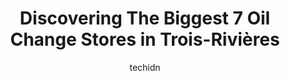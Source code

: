 ---
layout: ampstory
image: https://i0.wp.com/www.auto.or.id/wp-content/uploads/2023/06/garage-poirier-et-fils-inc-0-trois-rivic3a8res-1686326368.jpeg?resize=640,853
author: techidn
featured: false
description: Trois-Rivières, Quebec, Canada is a haven for Oil Change enthusiasts, boasting an impressive array of 7 top-notch establishments. Whether youre a seasoned connoisseur or simply curious to 
title: Discovering The Biggest 7 Oil Change Stores in Trois-Rivières
cover:
   title: Discovering The Biggest 7 Oil Change Stores in Trois-Rivières
   subtitle: AUTO.OR.ID
   background: https://www.auto.or.id/wp-content/uploads/2023/06/garage-poirier-et-fils-inc-0-trois-rivic3a8res-1686326368.jpeg

pages: 
 - layout: thirds
   top: <h1>#1 Canadian Tire</h1>
   bottom: "<p>its always been canadian tire..they everything smile ..good tips...good products...keep it up ...3thumbs UP( cool dude i meet in front the msin door ..awesome)</p>"
   background: https://www.auto.or.id/wp-content/uploads/2023/06/garage-poirier-et-fils-inc-1-trois-rivic3a8res-1686326369.jpeg
   backgroundblur: true
 - layout: thirds
   top: <h1>#2 Garage Jean Bureau</h1>
   bottom: "<p>3120 Rue de Beaujeu, Trois-Rivières, QC G8Z 1T4, Canada</p>"
   background: https://www.auto.or.id/wp-content/uploads/2023/06/garage-poirier-et-fils-inc-2-trois-rivic3a8res-1686326370.jpeg
   cta:
      link: https://www.auto.or.id/discovering-the-biggest-7-oil-change-stores-in-trois-rivieres/
      text: Discovering The Biggest 7 Oil Change Stores in Trois-Rivières
 - layout: thirds
   top: <h1>#3 Garage Station Des Ponts/Unipro</h1>
   bottom: "<p>265 Bd Thibeau, Trois-Rivières, QC G8T 6Y3, Canada</p>"
   background: https://images.unsplash.com/photo-1604755948429-a463f1d43c45?ixlib=rb-4.0.3&ixid=MnwxMjA3fDB8MHxwaG90by1wYWdlfHx8fGVufDB8fHx8&auto=format&fit=crop&w=640&h=853&q=80
   cta:
      link: https://www.auto.or.id/discovering-the-biggest-7-oil-change-stores-in-trois-rivieres/
      text: Discovering The Biggest 7 Oil Change Stores in Trois-Rivières
 - layout: thirds
   top: <h1>#4 Garage Poirier et Fils Inc</h1>
   bottom: "<p>100 Rue Fusey, Trois-Rivières, QC G8T 9R2, Canada</p>"
   background: https://images.unsplash.com/photo-1625078995475-24378c4d611b?ixlib=rb-4.0.3&ixid=MnwxMjA3fDB8MHxwaG90by1wYWdlfHx8fGVufDB8fHx8&auto=format&fit=crop&w=640&h=853&q=80
   cta:
      link: https://www.auto.or.id/discovering-the-biggest-7-oil-change-stores-in-trois-rivieres/
      text: Discovering The Biggest 7 Oil Change Stores in Trois-Rivières
 - layout: thirds
   top: <h1>#5 B.P. Mécanique</h1>
   bottom: "<p>1425 Rue St Maurice, Trois-Rivières, QC G8V 2N1, Canada</p>"
   background: https://images.unsplash.com/photo-1532581140115-3e355d1ed1de?ixlib=rb-4.0.3&ixid=MnwxMjA3fDB8MHxwaG90by1wYWdlfHx8fGVufDB8fHx8&auto=format&fit=crop&w=640&h=853&q=80
   cta:
      link: https://www.auto.or.id/discovering-the-biggest-7-oil-change-stores-in-trois-rivieres/
      text: Discovering The Biggest 7 Oil Change Stores in Trois-Rivières
 - layout: thirds
   top: <h1>#6 Auto-Pneu Paco</h1>
   bottom: "<p>4937 Boul Gene-H.-Kruger, Trois-Rivières, QC G9A 4N5, Canada</p>"
   background: https://images.unsplash.com/photo-1568616389393-4ca37d7e129f?ixlib=rb-4.0.3&ixid=MnwxMjA3fDB8MHxwaG90by1wYWdlfHx8fGVufDB8fHx8&auto=format&fit=crop&w=640&h=853&q=80
   cta:
      link: https://www.auto.or.id/discovering-the-biggest-7-oil-change-stores-in-trois-rivieres/
      text: Discovering The Biggest 7 Oil Change Stores in Trois-Rivières
 - layout: thirds
   top: <h1>#7 Transmission Dufresne inc.</h1>
   bottom: "<p>6920 Rue Dalpé, Trois-Rivières, QC G9A 5C9, Canada</p>"
   background: https://images.unsplash.com/photo-1621615645943-6948d5288720?ixlib=rb-4.0.3&ixid=MnwxMjA3fDB8MHxwaG90by1wYWdlfHx8fGVufDB8fHx8&auto=format&fit=crop&w=640&h=853&q=80
   cta:
      link: https://www.auto.or.id/discovering-the-biggest-7-oil-change-stores-in-trois-rivieres/
      text: Discovering The Biggest 7 Oil Change Stores in Trois-Rivières
 - layout: thirds
   middle: Continue reading...
   background: https://images.unsplash.com/photo-1575052159402-d23d4fab400c?ixlib=rb-4.0.3&ixid=MnwxMjA3fDB8MHxwaG90by1wYWdlfHx8fGVufDB8fHx8&auto=format&fit=crop&w=640&h=853&q=80
   cta:
      link: https://www.auto.or.id/discovering-the-biggest-7-oil-change-stores-in-trois-rivieres/
      text: Discovering The Biggest 7 Oil Change Stores in Trois-Rivières

---